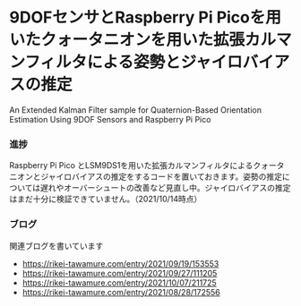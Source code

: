 # 9DOFセンサとRaspberry Pi Picoを用いたクォータニオンを用いた拡張カルマンフィルタによる姿勢とジャイロバイアスの推定
An Extended Kalman Filter sample for Quaternion-Based Orientation Estimation Using 9DOF Sensors and Raspberry Pi Pico

### 進捗
Raspberry Pi Pico とLSM9DS1を用いた拡張カルマンフィルタによるクォータニオンとジャイロバイアスの推定をするコードを置いておきます。姿勢の推定については遅れやオーバーシュートの改善など見直し中。ジャイロバイアスの推定はまだ十分に検証できていません。（2021/10/14時点）

### ブログ 
関連ブログを書いています

- https://rikei-tawamure.com/entry/2021/09/19/153553
- https://rikei-tawamure.com/entry/2021/09/27/111205
- https://rikei-tawamure.com/entry/2021/10/07/211725
- https://rikei-tawamure.com/entry/2021/08/28/172556
